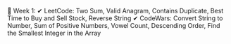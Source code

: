 📅 Week 1:
✔ LeetCode: Two Sum, Valid Anagram,
Contains Duplicate, Best Time to Buy and Sell Stock,
Reverse String
✔ CodeWars: Convert String to Number,
Sum of Positive Numbers, Vowel Count, Descending Order,
Find the Smallest Integer in the Array